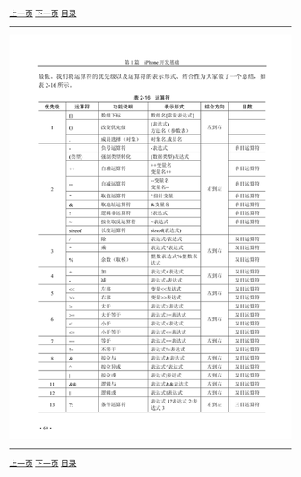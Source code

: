 [上一页](072.md) [下一页](074.md) [目录](../README.md)

***

![073](../images/073.png)

***

[上一页](072.md) [下一页](074.md) [目录](../README.md)
